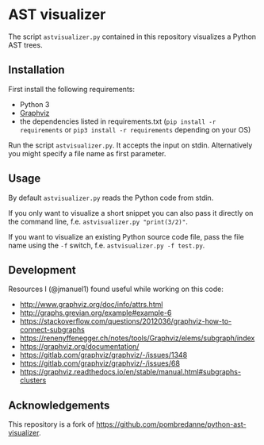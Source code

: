 # AST visualizer

The script `astvisualizer.py` contained in this repository visualizes a Python AST trees.

## Installation

First install the following requirements:
  * Python 3
  * [Graphviz](https://www.graphviz.org/download/)
  * the dependencies listed in requirements.txt (`pip install -r requirements` or `pip3 install -r requirements` depending on your OS)

Run the script `astvisualizer.py`. It accepts the input on stdin. Alternatively you might specify a file name as first parameter.

## Usage

By default `astvisualizer.py` reads the Python code from stdin.

If you only want to visualize a short snippet you can also pass it directly on the command line, f.e. `astvisualizer.py "print(3/2)"`.

If you want to visualize an existing Python source code file, pass the file name using the `-f` switch, f.e. `astvisualizer.py -f test.py`.

## Development

Resources I (@jmanuel1) found useful while working on this code:
- http://www.graphviz.org/doc/info/attrs.html
- http://graphs.grevian.org/example#example-6
- https://stackoverflow.com/questions/2012036/graphviz-how-to-connect-subgraphs
- https://renenyffenegger.ch/notes/tools/Graphviz/elems/subgraph/index
- https://graphviz.org/documentation/
- https://gitlab.com/graphviz/graphviz/-/issues/1348
- https://gitlab.com/graphviz/graphviz/-/issues/68
- https://graphviz.readthedocs.io/en/stable/manual.html#subgraphs-clusters

## Acknowledgements

This repository is a fork of
https://github.com/pombredanne/python-ast-visualizer.
